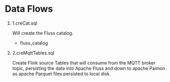 
# Data Flows

1. 1.creCat.sql

    Will create the Fluss catalog.

    - fluss_catalog

2. 2.creMqttTables.sql

    Create Flink source Tables that will consume from the MQTT broker topic, persisting the data into Apache Fluss and down to apache Paimon as apache Parquet files persisted to local disk.



